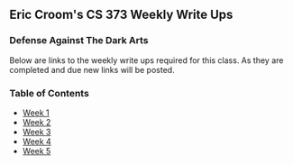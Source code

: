 ## Eric Croom's CS 373 Weekly Write Ups
### Defense Against The Dark Arts

Below are links to the weekly write ups required for this class.  As they are completed and due new links will be posted.


### Table of Contents

- <a href="/week1">Week 1</a>
- <a href="/week2">Week 2</a>
- <a href="/week3">Week 3</a>
- <a href="/week4">Week 4</a>
- <a href="/week5">Week 5</a>




